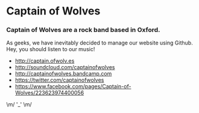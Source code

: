 Captain of Wolves
=================

### Captain of Wolves are a rock band based in Oxford.

As geeks, we have inevitably decided to manage our website using Github. Hey, you should listen to our music!

* http://captain.ofwolv.es
* http://soundcloud.com/captainofwolves
* http://captainofwolves.bandcamp.com
* https://twitter.com/captainofwolves
* https://www.facebook.com/pages/Captain-of-Wolves/223623974400056

\m/ '_' \m/

